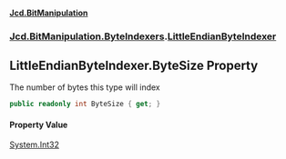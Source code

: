 #### [Jcd.BitManipulation](index.md 'index')
### [Jcd.BitManipulation.ByteIndexers](Jcd.BitManipulation.ByteIndexers.md 'Jcd.BitManipulation.ByteIndexers').[LittleEndianByteIndexer](Jcd.BitManipulation.ByteIndexers.LittleEndianByteIndexer.md 'Jcd.BitManipulation.ByteIndexers.LittleEndianByteIndexer')

## LittleEndianByteIndexer.ByteSize Property

The number of bytes this type will index

```csharp
public readonly int ByteSize { get; }
```

#### Property Value
[System.Int32](https://docs.microsoft.com/en-us/dotnet/api/System.Int32 'System.Int32')